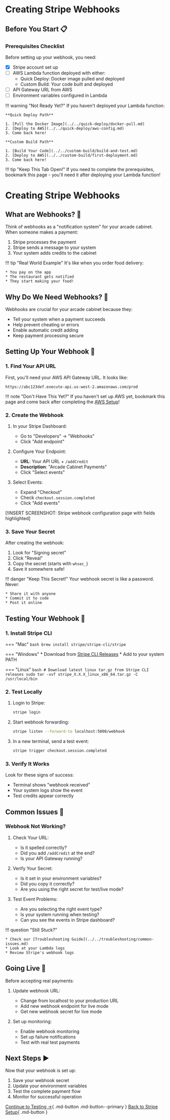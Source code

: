 # Creating Stripe Webhooks

## Before You Start :clipboard:

### Prerequisites Checklist

Before setting up your webhook, you need:

* [x] Stripe account set up
* [ ] AWS Lambda function deployed with either:
    * Quick Deploy: Docker image pulled and deployed
    * Custom Build: Your code built and deployed
* [ ] API Gateway URL from AWS
* [ ] Environment variables configured in Lambda

!!! warning "Not Ready Yet?"
    If you haven't deployed your Lambda function:

    **Quick Deploy Path**

    1. [Pull the Docker Image](../../quick-deploy/docker-pull.md)
    2. [Deploy to AWS](../../quick-deploy/aws-config.md)
    3. Come back here!

    **Custom Build Path**

    1. [Build Your Code](../../custom-build/build-and-test.md)
    2. [Deploy to AWS](../../custom-build/first-deployment.md)
    3. Come back here!

!!! tip "Keep This Tab Open!"
    If you need to complete the prerequisites, bookmark this page - you'll need it after deploying your Lambda function!

# Creating Stripe Webhooks

## What are Webhooks? :incoming_envelope:

Think of webhooks as a "notification system" for your arcade cabinet. When someone makes a payment:

1. Stripe processes the payment
2. Stripe sends a message to your system
3. Your system adds credits to the cabinet

!!! tip "Real World Example"
    It's like when you order food delivery:

    * You pay on the app
    * The restaurant gets notified
    * They start making your food!

## Why Do We Need Webhooks? :thinking:

Webhooks are crucial for your arcade cabinet because they:

* Tell your system when a payment succeeds
* Help prevent cheating or errors
* Enable automatic credit adding
* Keep payment processing secure

## Setting Up Your Webhook :wrench:

### 1. Find Your API URL

First, you'll need your AWS API Gateway URL. It looks like:
```
https://abc123def.execute-api.us-west-2.amazonaws.com/prod
```

!!! note "Don't Have This Yet?"
    If you haven't set up AWS yet, bookmark this page and come back after completing the [AWS Setup](../aws-setup.md)!

### 2. Create the Webhook

1. In your Stripe Dashboard:

    * Go to "Developers" → "Webhooks"
    * Click "Add endpoint"

2. Configure Your Endpoint:

    * **URL**: Your API URL + `/addCredit`
    * **Description**: "Arcade Cabinet Payments"
    * Click "Select events"

3. Select Events:

    * Expand "Checkout"
    * Check `checkout.session.completed`
    * Click "Add events"

[!INSERT SCREENSHOT: Stripe webhook configuration page with fields highlighted]

### 3. Save Your Secret

After creating the webhook:

1. Look for "Signing secret"
2. Click "Reveal" 
3. Copy the secret (starts with `whsec_`)
4. Save it somewhere safe!

!!! danger "Keep This Secret!"
    Your webhook secret is like a password. Never:

    * Share it with anyone
    * Commit it to code
    * Post it online

## Testing Your Webhook :test_tube:

### 1. Install Stripe CLI

=== "Mac"
    ```bash
    brew install stripe/stripe-cli/stripe
    ```

=== "Windows"
    * Download from [Stripe CLI Releases](https://github.com/stripe/stripe-cli/releases)
    * Add to your system PATH

=== "Linux"
    ```bash
    # Download latest linux tar.gz from Stripe CLI releases
    sudo tar -xvf stripe_X.X.X_linux_x86_64.tar.gz -C /usr/local/bin
    ```

### 2. Test Locally

1. Login to Stripe:
   ```bash
   stripe login
   ```

2. Start webhook forwarding:
   ```bash
   stripe listen --forward-to localhost:5000/webhook
   ```

3. In a new terminal, send a test event:
   ```bash
   stripe trigger checkout.session.completed
   ```

### 3. Verify It Works

Look for these signs of success:

* Terminal shows "webhook received"
* Your system logs show the event
* Test credits appear correctly

## Common Issues :wrench:

### Webhook Not Working?

1. Check Your URL:

    * Is it spelled correctly?
    * Did you add `/addCredit` at the end?
    * Is your API Gateway running?

2. Verify Your Secret:

    * Is it set in your environment variables?
    * Did you copy it correctly?
    * Are you using the right secret for test/live mode?

3. Test Event Problems:

    * Are you selecting the right event type?
    * Is your system running when testing?
    * Can you see the events in Stripe dashboard?

!!! question "Still Stuck?"

    * Check our [Troubleshooting Guide](../../troubleshooting/common-issues.md)
    * Look at your Lambda logs
    * Review Stripe's webhook logs

## Going Live :rocket:

Before accepting real payments:

1. Update webhook URL:

    * Change from localhost to your production URL
    * Add new webhook endpoint for live mode
    * Get new webhook secret for live mode

2. Set up monitoring:

    * Enable webhook monitoring
    * Set up failure notifications
    * Test with real test payments

## Next Steps :arrow_forward:

Now that your webhook is set up:

1. Save your webhook secret
2. Update your environment variables
3. Test the complete payment flow
4. Monitor for successful operation

[Continue to Testing →](../../quick-deploy/testing.md){ .md-button .md-button--primary }
[Back to Stripe Setup](../stripe-setup.md){ .md-button }